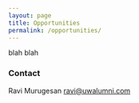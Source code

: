 ```yaml
---
layout: page
title: Opportunities
permalink: /opportunities/
---
```



blah blah



### Contact

Ravi Murugesan [ravi@uwalumni.com](mailto:ravi@uwalumni.com)